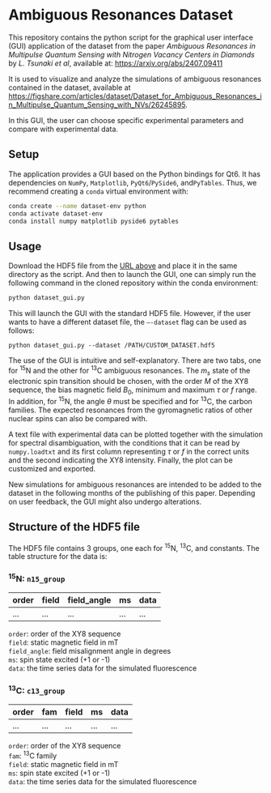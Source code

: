 # Ambiguous Resonances Dataset

This repository contains the python script for the graphical user interface (GUI) application of the dataset from the paper *Ambiguous Resonances in Multipulse Quantum Sensing with Nitrogen Vacancy Centers in Diamonds* by *L. Tsunaki et al*, available at: <https://arxiv.org/abs/2407.09411>

It is used to visualize and analyze the simulations of ambiguous resonances contained in the dataset, available at <https://figshare.com/articles/dataset/Dataset_for_Ambiguous_Resonances_in_Multipulse_Quantum_Sensing_with_NVs/26245895>.

In this GUI, the user can choose specific experimental parameters and compare with experimental data.


## Setup
The application provides a GUI based on the
Python bindings for Qt6. It has dependencies on `NumPy`, `Matplotlib`,
`PyQt6`/`PySide6`, and`PyTables`. Thus, we recommend creating a
`conda` virtual environment with:

```sh
conda create --name dataset-env python
conda activate dataset-env 
conda install numpy matplotlib pyside6 pytables
```

## Usage

Download the HDF5 file from the [URL above](https://figshare.com/articles/dataset/Dataset_for_Ambiguous_Resonances_in_Multipulse_Quantum_Sensing_with_NVs/26245895) and place it in the same directory as the script. And then to launch the GUI, one can simply run the following command in the
cloned repository within the conda environment:

```sh
python dataset_gui.py
```

This will launch the GUI with the standard HDF5 file. However, if the
user wants to have a different dataset file, the `–-dataset` flag can be
used as follows:

```
python dataset_gui.py --dataset /PATH/CUSTOM_DATASET.hdf5
```

The use of the GUI is intuitive and self-explanatory. There are two
tabs, one for <sup>15</sup>N and the other for <sup>13</sup>C ambiguous resonances.
The $m_s$ state of the electronic spin transition should be chosen, with
the order $M$ of the XY8 sequence, the bias magnetic field $B_0$, minimum
and maximum $\tau$ or $f$ range. In addition, for <sup>15</sup>N, the angle
$\theta$ must be specified and for <sup>13</sup>C, the carbon families. The
expected resonances from the gyromagnetic ratios of other nuclear spins
can also be compared with. 

A text file with experimental data can be
plotted together with the simulation for spectral disambiguation, with
the conditions that it can be read by `numpy.loadtxt` and its first
column representing $\tau$ or $f$ in the correct units and the second
indicating the XY8 intensity. Finally, the plot can be customized and
exported.

New simulations for ambiguous resonances are intended to be added to the
dataset in the following months of the publishing of this paper.
Depending on user feedback, the GUI might also undergo alterations.

## Structure of the HDF5 file

The HDF5 file contains 3 groups, one each for <sup>15</sup>N, <sup>13</sup>C, and constants. The table structure for the data is:

### <sup>15</sup>N: `n15_group`

| order | field | field_angle | ms  | data |
|-------|-------|-------------|-----|------|
| ...   | ...   | ...         | ... | ...  |

`order`: order of the XY8 sequence  
`field`: static magnetic field in mT  
`field_angle`: field misalignment angle in degrees  
`ms`: spin state excited (+1 or -1)  
`data`: the time series data for the simulated fluorescence  

### <sup>13</sup>C: `c13_group`

| order | fam | field | ms  | data |
|-------|-----|-------|-----|------|
| ...   | ... | ...   | ... | ...  |

`order`: order of the XY8 sequence  
`fam`: <sup>13</sup>C family  
`field`: static magnetic field in mT  
`ms`: spin state excited (+1 or -1)  
`data`: the time series data for the simulated fluorescence  
